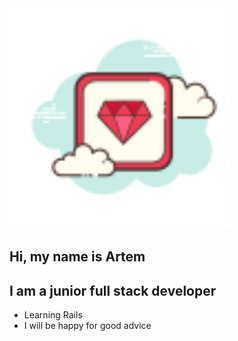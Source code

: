 <img src="./icons/ruby.png" width="70%" height="40%">

## Hi, my name is Artem
## I am a junior full stack developer


- Learning Rails
- I will be happy for good advice

   
